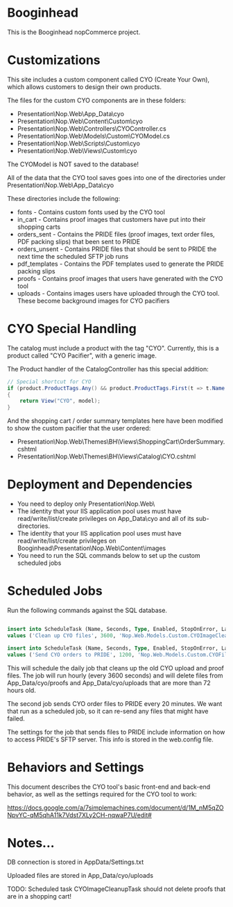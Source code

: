 # Booginhead

This is the Booginhead nopCommerce project.

# Customizations

This site includes a custom component called CYO (Create Your Own), 
which allows customers to design their own products.

The files for the custom CYO components are in these folders:

* Presentation\Nop.Web\App_Data\cyo
* Presentation\Nop.Web\Content\Custom\cyo
* Presentation\Nop.Web\Controllers\CYOController.cs
* Presentation\Nop.Web\Models\Custom\CYOModel.cs
* Presentation\Nop.Web\Scripts\Custom\cyo
* Presentation\Nop.Web\Views\Custom\cyo

The CYOModel is NOT saved to the database! 

All of the data that the CYO tool saves goes into one of the directories
under Presentation\Nop.Web\App_Data\cyo

These directories include the following:

* fonts - Contains custom fonts used by the CYO tool
* in_cart - Contains proof images that customers have put into their shopping carts
* orders_sent - Contains the PRIDE files (proof images, text order files, PDF packing slips) that been sent to PRIDE
* orders_unsent - Contains PRIDE files that should be sent to PRIDE the next time the scheduled SFTP job runs
* pdf_templates - Contains the PDF templates used to generate the PRIDE packing slips
* proofs - Contains proof images that users have generated with the CYO tool
* uploads - Contains images users have uploaded through the CYO tool. These become background images for CYO pacifiers

# CYO Special Handling

The catalog must include a product with the tag "CYO". Currently, this is a product called
"CYO Pacifier", with a generic image.

The Product handler of the CatalogController has this special addition:

```c#
// Special shortcut for CYO
if (product.ProductTags.Any() && product.ProductTags.First(t => t.Name == "CYO") != null)
{
	return View("CYO", model);
}
```

And the shopping cart / order summary templates here have been modified to show 
the custom pacifier that the user ordered:

* Presentation\Nop.Web\Themes\BH\Views\ShoppingCart\OrderSummary.cshtml
* Presentation\Nop.Web\Themes\BH\Views\Catalog\CYO.cshtml


# Deployment and Dependencies

* You need to deploy only Presentation\Nop.Web\
* The identity that your IIS application pool uses must have 
read/write/list/create privileges on App_Data\cyo and all of
its sub-directories.
* The identity that your IIS application pool uses must have 
read/write/list/create privileges on Booginhead\Presentation\Nop.Web\Content\images
* You need to run the SQL commands below to set up the custom scheduled jobs


# Scheduled Jobs

Run the following commands against the SQL database. 


```sql

insert into ScheduleTask (Name, Seconds, Type, Enabled, StopOnError, LastStartUTC, LastEndUTC, LastSuccessUTC)
values ('Clean up CYO files', 3600, 'Nop.Web.Models.Custom.CYOImageCleanupTask, Nop.Web', 1, 0, null, null, null)

insert into ScheduleTask (Name, Seconds, Type, Enabled, StopOnError, LastStartUTC, LastEndUTC, LastSuccessUTC)
values ('Send CYO orders to PRIDE', 1200, 'Nop.Web.Models.Custom.CYOFileTransferTask, Nop.Web', 1, 0, null, null, null)

```

This will schedule the daily job that cleans up the old CYO upload and proof files. 
The job will run hourly (every 3600 seconds) and will delete files from App_Data/cyo/proofs
and App_Data/cyo/uploads that are more than 72 hours old.

The second job sends CYO order files to PRIDE every 20 minutes. We want that 
run as a scheduled job, so it can re-send any files that might have failed.

The settings for the job that sends files to PRIDE include information on how
to access PRIDE's SFTP server. This info is stored in the web.config file.

# Behaviors and Settings 

This document describes the CYO tool's basic front-end and back-end behavior, 
as well as the settings required for the CYO tool to work:

https://docs.google.com/a/7simplemachines.com/document/d/1M_nM5qZONpvYC-qM5qhA11k7Vdst7XLy2CH-nqwaP7U/edit#

# Notes...

DB connection is stored in AppData/Settings.txt

Uploaded files are stored in App_Data/cyo/uploads

TODO: Scheduled task CYOImageCleanupTask should not delete proofs that are in a shopping cart!
